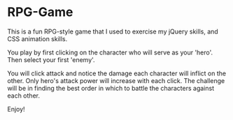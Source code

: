 # RPG-Game

This is a fun RPG-style game that I used to exercise my jQuery skills, and CSS animation skills.

You play by first clicking on the character who will serve as your 'hero'. Then select your first 'enemy'. 

You will click attack and notice the damage each character will inflict on the other. Only hero's attack power will increase with each click. The challenge will be in finding the best order in which to battle the characters against each other.

Enjoy!
